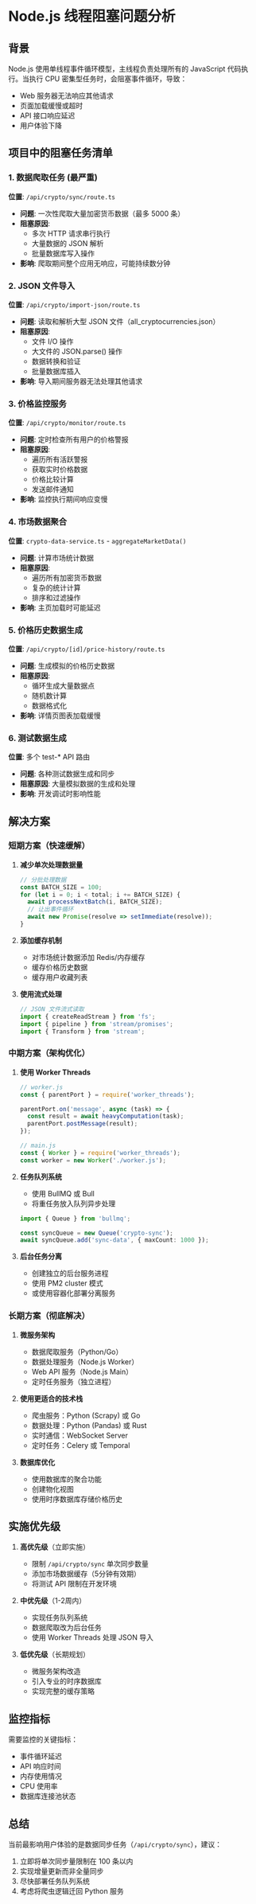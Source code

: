 # Node.js 线程阻塞问题分析

## 背景
Node.js 使用单线程事件循环模型，主线程负责处理所有的 JavaScript 代码执行。当执行 CPU 密集型任务时，会阻塞事件循环，导致：
- Web 服务器无法响应其他请求
- 页面加载缓慢或超时
- API 接口响应延迟
- 用户体验下降

## 项目中的阻塞任务清单

### 1. 数据爬取任务 (最严重)
**位置**: `/api/crypto/sync/route.ts`
- **问题**: 一次性爬取大量加密货币数据（最多 5000 条）
- **阻塞原因**: 
  - 多次 HTTP 请求串行执行
  - 大量数据的 JSON 解析
  - 批量数据库写入操作
- **影响**: 爬取期间整个应用无响应，可能持续数分钟

### 2. JSON 文件导入
**位置**: `/api/crypto/import-json/route.ts`
- **问题**: 读取和解析大型 JSON 文件（all_cryptocurrencies.json）
- **阻塞原因**:
  - 文件 I/O 操作
  - 大文件的 JSON.parse() 操作
  - 数据转换和验证
  - 批量数据库插入
- **影响**: 导入期间服务器无法处理其他请求

### 3. 价格监控服务
**位置**: `/api/crypto/monitor/route.ts`
- **问题**: 定时检查所有用户的价格警报
- **阻塞原因**:
  - 遍历所有活跃警报
  - 获取实时价格数据
  - 价格比较计算
  - 发送邮件通知
- **影响**: 监控执行期间响应变慢

### 4. 市场数据聚合
**位置**: `crypto-data-service.ts` - `aggregateMarketData()`
- **问题**: 计算市场统计数据
- **阻塞原因**:
  - 遍历所有加密货币数据
  - 复杂的统计计算
  - 排序和过滤操作
- **影响**: 主页加载时可能延迟

### 5. 价格历史数据生成
**位置**: `/api/crypto/[id]/price-history/route.ts`
- **问题**: 生成模拟的价格历史数据
- **阻塞原因**:
  - 循环生成大量数据点
  - 随机数计算
  - 数据格式化
- **影响**: 详情页图表加载缓慢

### 6. 测试数据生成
**位置**: 多个 test-* API 路由
- **问题**: 各种测试数据生成和同步
- **阻塞原因**: 大量模拟数据的生成和处理
- **影响**: 开发调试时影响性能

## 解决方案

### 短期方案（快速缓解）

1. **减少单次处理数据量**
   ```typescript
   // 分批处理数据
   const BATCH_SIZE = 100;
   for (let i = 0; i < total; i += BATCH_SIZE) {
     await processNextBatch(i, BATCH_SIZE);
     // 让出事件循环
     await new Promise(resolve => setImmediate(resolve));
   }
   ```

2. **添加缓存机制**
   - 对市场统计数据添加 Redis/内存缓存
   - 缓存价格历史数据
   - 缓存用户收藏列表

3. **使用流式处理**
   ```typescript
   // JSON 文件流式读取
   import { createReadStream } from 'fs';
   import { pipeline } from 'stream/promises';
   import { Transform } from 'stream';
   ```

### 中期方案（架构优化）

1. **使用 Worker Threads**
   ```typescript
   // worker.js
   const { parentPort } = require('worker_threads');
   
   parentPort.on('message', async (task) => {
     const result = await heavyComputation(task);
     parentPort.postMessage(result);
   });
   
   // main.js
   const { Worker } = require('worker_threads');
   const worker = new Worker('./worker.js');
   ```

2. **任务队列系统**
   - 使用 BullMQ 或 Bull
   - 将重任务放入队列异步处理
   ```typescript
   import { Queue } from 'bullmq';
   
   const syncQueue = new Queue('crypto-sync');
   await syncQueue.add('sync-data', { maxCount: 1000 });
   ```

3. **后台任务分离**
   - 创建独立的后台服务进程
   - 使用 PM2 cluster 模式
   - 或使用容器化部署分离服务

### 长期方案（彻底解决）

1. **微服务架构**
   - 数据爬取服务（Python/Go）
   - 数据处理服务（Node.js Worker）
   - Web API 服务（Node.js Main）
   - 定时任务服务（独立进程）

2. **使用更适合的技术栈**
   - 爬虫服务：Python (Scrapy) 或 Go
   - 数据处理：Python (Pandas) 或 Rust
   - 实时通信：WebSocket Server
   - 定时任务：Celery 或 Temporal

3. **数据库优化**
   - 使用数据库的聚合功能
   - 创建物化视图
   - 使用时序数据库存储价格历史

## 实施优先级

1. **高优先级**（立即实施）
   - 限制 `/api/crypto/sync` 单次同步数量
   - 添加市场数据缓存（5分钟有效期）
   - 将测试 API 限制在开发环境

2. **中优先级**（1-2周内）
   - 实现任务队列系统
   - 数据爬取改为后台任务
   - 使用 Worker Threads 处理 JSON 导入

3. **低优先级**（长期规划）
   - 微服务架构改造
   - 引入专业的时序数据库
   - 实现完整的缓存策略

## 监控指标

需要监控的关键指标：
- 事件循环延迟
- API 响应时间
- 内存使用情况
- CPU 使用率
- 数据库连接池状态

## 总结

当前最影响用户体验的是数据同步任务（`/api/crypto/sync`），建议：
1. 立即将单次同步量限制在 100 条以内
2. 实现增量更新而非全量同步
3. 尽快部署任务队列系统
4. 考虑将爬虫逻辑迁回 Python 服务